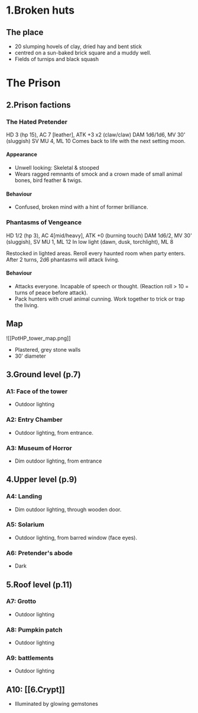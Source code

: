 # 1.Broken huts
## The place
- 20 slumping hovels of clay, dried hay and bent stick 
- centred on a sun-baked brick square and a muddy well.
- Fields of turnips and black squash

# The Prison
##  2.Prison factions
### The Hated Pretender
HD 3 (hp 15), AC 7 [leather], ATK +3 x2 (claw/claw) DAM 1d6/1d6, MV 30' (sluggish) SV MU 4, ML 10
Comes back to life with the next setting moon.
#### Appearance
- Unwell looking: Skeletal & stooped
- Wears ragged remnants of smock and a crown made of small animal bones, bird feather & twigs.
#### Behaviour
- Confused, broken mind with a hint of former brilliance.

### Phantasms of Vengeance
HD 1/2 (hp 3), AC 4[mid/heavy], ATK +0 (burning touch) DAM 1d6/2, MV 30' (sluggish), SV MU 1, ML 12
In low light (dawn, dusk, torchlight),  ML 8

Restocked in lighted areas. Reroll every haunted room when party enters. After 2 turns, 2d6 phantasms will attack living.

#### Behaviour
- Attacks everyone. Incapable of speech or thought. (Reaction roll > 10 = turns of peace before attack).
- Pack hunters with cruel animal cunning. Work together to trick or trap the living.

## Map
![[PotHP_tower_map.png]]

- Plastered, grey stone walls
- 30' diameter

## 3.Ground level (p.7)
### A1: Face of the tower
- Outdoor lighting
### A2: Entry Chamber
- Outdoor lighting, from entrance.
### A3: Museum of Horror
- Dim outdoor lighting, from entrance
## 4.Upper level (p.9)
### A4: Landing
- Dim outdoor lighting, through wooden door.
### A5: Solarium
- Outdoor lighting, from barred window (face eyes).
### A6: Pretender's abode
- Dark
## 5.Roof level (p.11)
### A7: Grotto
- Outdoor lighting
### A8: Pumpkin patch
- Outdoor lighting
### A9: battlements
- Outdoor lighting
## A10: [[6.Crypt]]
- Illuminated by glowing gemstones
